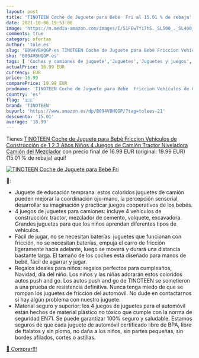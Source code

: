 ```yaml
---
layout: post
title: 'TINOTEEN Coche de Juguete para Bebé  Fri al 15.01 % de rebaja'
date: 2021-10-06 19:53:00
image: 'https://m.media-amazon.com/images/I/51FEwTYi7hS._SL500_._SL400_.jpg'
comments: true
category: ofertas
author: 'tole.es'
slug: 'B094VBHQGP-es TINOTEEN Coche de Juguete para Bebé Friccion Vehículos de...'
sku: 'B094VBHQGP-es'
tags: [ 'Coches y camiones de juguete','Juguetes','Juguetes y juegos','Vehículos de construcción de juguete para niños','Vehículos de juguete para niños','bebé','tinoteen', ]
actualPrice: 16.99 EUR
currency: EUR
price: 16.99
comparePrice: 19.99 EUR
prodname: 'TINOTEEN Coche de Juguete para Bebé  Friccion Vehículos de Construcción de 1 2 3 Años Niños 4 Juegos de Camión Tractor Niveladora  Camión del Mezclador'
country: 'es'
flag: '🇪🇸'
brand: 'TINOTEEN'
buyurl: 'https://www.amazon.es/dp/B094VBHQGP/?tag=tolees-21'
descuento: '15.01'
average: '18.99'
---
```


Tienes [TINOTEEN Coche de Juguete para Bebé  Friccion Vehículos de Construcción de 1 2 3 Años Niños 4 Juegos de Camión Tractor Niveladora  Camión del Mezclador](https://www.amazon.es/dp/B094VBHQGP/?tag=tolees-21) con precio final de  16.99 EUR (original: 19.99 EUR) (15.01 %  de rebaja) aqui!

[![TINOTEEN Coche de Juguete para Bebé  Fri](https://m.media-amazon.com/images/I/51FEwTYi7hS._SL500_._SL400_.jpg)](https://www.amazon.es/dp/B094VBHQGP/?tag=tolees-21)

🔎:

- Juguete de educación temprana: estos coloridos juguetes de camión pueden mejorar la coordinación ojo-mano, la percepción sensorial, desarrollar su imaginación y practicar juegos cooperativos de los bebés.
- 4 juegos de juguetes para camiones: incluye 4 vehículos de construcción: tractor, mezclador de cemento, volquete, excavadora. Grandes juguetes para que los niños aprendan diferentes tipos de vehículos.
- Fácil de jugar, no se necesitan baterías: juguetes que funcionan con fricción, no se necesitan baterías, empuja el carro de fricción ligeramente hacia adelante, luego se moverá y durará una distancia bastante larga. El tamaño de los coches está diseñado para manos de bebé, fácil de agarrar y jugar.
- Regalos ideales para niños: regalos perfectos para cumpleaños, Navidad, día del niño. Los niños y las niñas adorarán estos coloridos autos push and go. Los autos push and go de TINOTEEN se sometieron a una prueba de resistencia definitiva. Nunca tenga miedo de que se rompan los juguetes de fricción del automóvil. No dude en contactarnos si hay algún problema con nuestro juguete.
- Material seguro y superior: los 4 juegos de juguetes para el automóvil están hechos de material plástico no tóxico que cumple con la norma de seguridad EN71. Se puede garantizar 100% seguro y saludable. Estamos seguros de que cada juguete de automóvil certificado libre de BPA, libre de ftalatos y sin plomo, no daña a los niños, sin partes pequeñas, sin bordes afilados, cortes o astillas.

[🛒 Comprar!!!](https://www.amazon.es/dp/B094VBHQGP/?tag=tolees-21)
